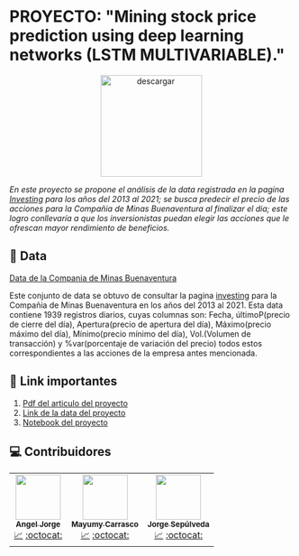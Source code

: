 # PROYECTO: "Mining stock price prediction using deep learning networks (LSTM MULTIVARIABLE)."
<div style="text-align: center;">
<img src="https://www.aboutespanol.com/thmb/tucVaDrXW_EDVJ586lE3e-tZYJM=/2309x1299/filters:fill(auto,1)/bolsadelvalores-5ae6450b04d1cf003c23246f.jpg" alt="descargar" border="0" height=180>
</div>


_En este proyecto se propone el análisis de la data registrada en la pagina [Investing](https://es.investing.com/equities/buenaventura-mining?cid=102138) para los años del 2013 al 2021; se busca predecir el precio de las acciones para la Compañia de Minas Buenaventura al finalizar el dia; este logro conllevaría a que los inversionistas puedan elegir las acciones que le ofrescan mayor rendimiento de beneficios._

## 🔎 Data

[Data de la Compania de Minas Buenaventura](https://es.investing.com/equities/buenaventura-mining)

  Este conjunto de data se obtuvo de consultar la pagina  [investing](https://es.investing.com/equities/buenaventura-mining) para la Compañia de Minas Buenaventura en los años del 2013 al 2021.
  Esta data contiene 1939 registros diarios, cuyas columnas son: Fecha, últimoP(precio de cierre del día), Apertura(precio de apertura del día), Máximo(precio máximo del día), Mínimo(precio mínimo del día), Vol.(Volumen de transacción) y %var(porcentaje de variación del precio) todos estos correspondientes a las acciones de la empresa antes mencionada.

## 🔗 Link importantes 
1. [Pdf del articulo del proyecto](https://github.com/MayumyCH/mining_stock_price_prediction_with_lstm/blob/main/Proyecto_bolsa_de_valores.pdf)
2. [Link de la data del proyecto](https://github.com/MayumyCH/mining_stock_price_prediction_with_lstm/blob/main/dataset/datos_mina_buenaventura.csv)
3. [Notebook del proyecto](https://github.com/MayumyCH/mining_stock_price_prediction_with_lstm/blob/main/Mining_stock_price_prediction_with_LSTM.ipynb)

## 💻 Contribuidores 

<table>
  <tr>
    <td align="center">
        <a href="https://www.linkedin.com/in/angel-jorge-salazar-7b3bb614b/">
            <img src="https://avatars.githubusercontent.com/u/77518012?v=4" width="80px;" alt="" target="_blank"/>
            <br /><sub><b>Angel Jorge</b></sub>
        </a>
        <br />
        <a href="#analisis" title="Analisis">📈</a> 
        <a href="https://github.com/ANGELJSS" target="_blank" title="Github">:octocat:</a>
    </td>
    <td align="center">
        <a href="https://www.linkedin.com/in/heydy-mayumy-carrasco-huaccha-3876bb137/">
            <img src="https://avatars.githubusercontent.com/u/37472325?s=400&u=29e64c760d621aefe69e0f33d596eb6c687e1627&v=4" target="_blank" width="80px;" alt=""/>
            <br /><sub><b>Mayumy Carrasco</b> </sub>
        </a>
        <br />
        <a href="#analisis" title="Analisis">📈</a> 
        <a href="https://www.linkedin.com/in/xbash/" title="Github">:octocat:</a>
    </td>
    <td align="center">
        <a href="https://www.linkedin.com/in/xbash/">
            <img src="https://media-exp1.licdn.com/dms/image/C4E03AQFShx8xpB_ibQ/profile-displayphoto-shrink_200_200/0/1585463741450?e=1629936000&v=beta&t=7GECkZiuW7zcg75UxiP6w3-CJkqIRhS5ER6q_IHbrVQ" target="_blank" width="80px;" alt=""/>
            <br /><sub><b>Jorge Sepúlveda</b> </sub>
        </a>
        <br />
        <a href="#analisis" title="Analisis">📈</a> 
        <a href="https://github.com/xbash" title="Github">:octocat:</a>
    </td>
  </tr>
</table>
